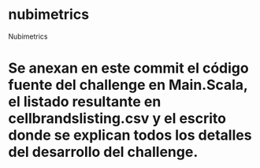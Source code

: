 # nubimetrics
Nubimetrics

# Se anexan en este commit el código fuente del challenge en Main.Scala, el listado resultante en cellbrandslisting.csv y el escrito donde se explican todos los detalles del desarrollo del challenge.
